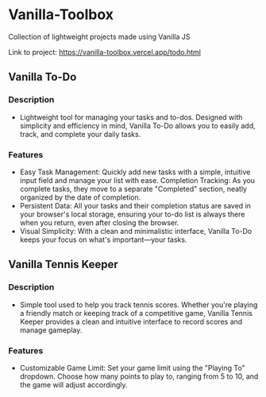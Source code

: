 # Vanilla-Toolbox
Collection of lightweight projects made using Vanilla JS

Link to project: https://vanilla-toolbox.vercel.app/todo.html

## Vanilla To-Do
### Description
- Lightweight tool for managing your tasks and to-dos. Designed with simplicity and efficiency in mind, Vanilla To-Do allows you to easily add, track, and complete your daily tasks.
### Features
- Easy Task Management: Quickly add new tasks with a simple, intuitive input field and manage your list with ease.
Completion Tracking: As you complete tasks, they move to a separate "Completed" section, neatly organized by the date of completion.
- Persistent Data: All your tasks and their completion status are saved in your browser's local storage, ensuring your to-do list is always there when you return, even after closing the browser.
- Visual Simplicity: With a clean and minimalistic interface, Vanilla To-Do keeps your focus on what's important—your tasks.

## Vanilla Tennis Keeper
### Description
- Simple tool used to help you track tennis scores. Whether you're playing a friendly match or keeping track of a competitive game, Vanilla Tennis Keeper provides a clean and intuitive interface to record scores and manage gameplay.
### Features
- Customizable Game Limit: Set your game limit using the "Playing To" dropdown. Choose how many points to play to, ranging from 5 to 10, and the game will adjust accordingly.
